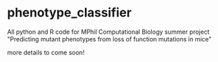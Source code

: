 # phenotype_classifier

All python and R code for MPhil Computational Biology summer project "Predicting mutant phenotypes from loss of function mutations in mice"

more details to come soon!
